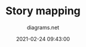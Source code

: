 ---
layout: post
author: diagrams.net
slug: story-mapping
date: 2021-02-24 09:43:00
title: Story mapping 
tags: [shape libraries]
categories: [use-cases]
---